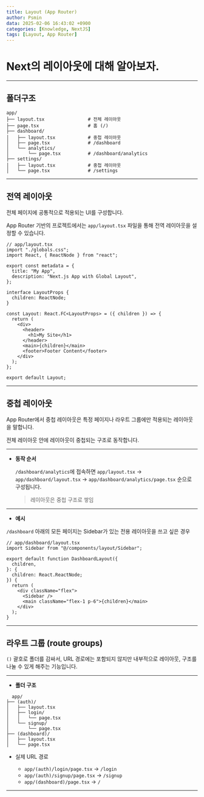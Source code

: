 ```yaml
---
title: Layout (App Router)
author: Psmin
data: 2025-02-06 16:43:02 +0900
categories: [Knowledge, NextJS]
tags: [Layout, App Router]
---
```


# Next의 레이아웃에 대해 알아보자.

---

## 폴더구조

```tsx
app/
├── layout.tsx                # 전체 레이아웃
├── page.tsx                  # 홈 (/)
├── dashboard/
│   ├── layout.tsx            # 중첩 레이아웃
│   ├── page.tsx              # /dashboard
│   └── analytics/
│       └── page.tsx          # /dashboard/analytics
├── settings/
│   ├── layout.tsx            # 중첩 레이아웃
│   └── page.tsx              # /settings
```

---

## 전역 레이아웃

전체 페이지에 공통적으로 적용되는 UI를 구성합니다.

App Router 기반의 프로젝트에서는 `app/layout.tsx` 파일을 통해 전역 레이아웃을 설정할 수 있습니다.

```tsx
// app/layout.tsx
import "./globals.css";
import React, { ReactNode } from "react";

export const metadata = {
  title: "My App",
  description: "Next.js App with Global Layout",
};

interface LayoutProps {
  children: ReactNode;
}

const Layout: React.FC<LayoutProps> = ({ children }) => {
  return (
    <div>
      <header>
        <h1>My Site</h1>
      </header>
      <main>{children}</main>
      <footer>Footer Content</footer>
    </div>
  );
};

export default Layout;
```

---

## 중첩 레이아웃

App Router에서 중첩 레이아웃은 특정 페이지나 라우트 그룹에만 적용되는 레이아웃을 말합니다.

전체 레이아웃 안에 레이아웃이 중첩되는 구조로 동작합니다.

---

- **동작 순서**

  `/dashboard/analytics`에 접속하면 `app/layout.tsx` → `app/dashboard/layout.tsx` → `app/dashboard/analytics/page.tsx` 순으로 구성됩니다.

  > 레이아웃은 중첩 구조로 쌓임

---

- **예시**

`/dashboard` 아래의 모든 페이지는 Sidebar가 있는 전용 레이아웃을 쓰고 싶은 경우

```tsx
// app/dashboard/layout.tsx
import Sidebar from "@/components/layout/Sidebar";

export default function DashboardLayout({
  children,
}: {
  children: React.ReactNode;
}) {
  return (
    <div className="flex">
      <Sidebar />
      <main className="flex-1 p-6">{children}</main>
    </div>
  );
}
```

---

## 라우트 그룹 (route groups)

`()` 괄호로 폴더를 감싸서, URL 경로에는 포함되지 않지만 내부적으로 레이아웃, 구조를 나눌 수 있게 해주는 기능입니다.

---

- **폴더 구조**

```tsx
  app/
├── (auth)/
│   ├── layout.tsx
│   ├── login/
│   │   └── page.tsx
│   └── signup/
│       └── page.tsx
├── (dashboard)/
│   ├── layout.tsx
│   └── page.tsx
```

- 실제 URL 경로

  - `app/(auth)/login/page.tsx` -> `/login`
  - `app/(auth)/signup/page.tsx` -> `/signup`
  - `app/(dashboard)/page.tsx` -> `/`

---

